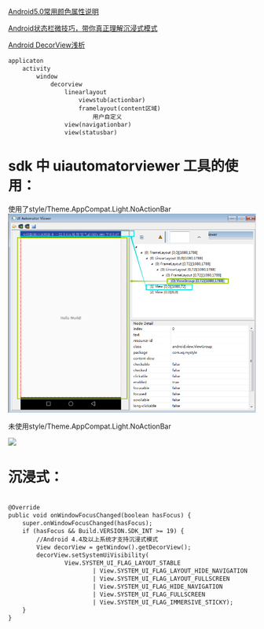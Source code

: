 

[Android5.0常用颜色属性说明](https://blog.csdn.net/u012702547/article/details/50932090)

[Android状态栏微技巧，带你真正理解沉浸式模式](https://blog.csdn.net/guolin_blog/article/details/51763825)

[Android DecorView浅析](https://www.cnblogs.com/ldq2016/p/6671501.html)

```
applicaton
	activity
		window
			decorview
				linearlayout
					viewstub(actionbar)
					framelayout(content区域)
						用户自定义
				view(navigationbar)
				view(statusbar)
```


sdk 中 uiautomatorviewer 工具的使用：
===

使用了style/Theme.AppCompat.Light.NoActionBar
![](https://github.com/Ablexq/MyStyle/blob/master/pics/%E5%8E%BB%E6%8E%89actionBar.png)

未使用style/Theme.AppCompat.Light.NoActionBar

![](https://github.com/Ablexq/MyStyle/blob/master/pics/%E5%B8%A6actionBar.png)


沉浸式：
===

```

@Override
public void onWindowFocusChanged(boolean hasFocus) {
    super.onWindowFocusChanged(hasFocus);
    if (hasFocus && Build.VERSION.SDK_INT >= 19) {
        //Android 4.4及以上系统才支持沉浸式模式
        View decorView = getWindow().getDecorView();
        decorView.setSystemUiVisibility(
                View.SYSTEM_UI_FLAG_LAYOUT_STABLE
                        | View.SYSTEM_UI_FLAG_LAYOUT_HIDE_NAVIGATION
                        | View.SYSTEM_UI_FLAG_LAYOUT_FULLSCREEN
                        | View.SYSTEM_UI_FLAG_HIDE_NAVIGATION
                        | View.SYSTEM_UI_FLAG_FULLSCREEN
                        | View.SYSTEM_UI_FLAG_IMMERSIVE_STICKY);
    }
}

```








